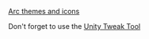 [Arc themes and icons](https://www.noobslab.com/2017/01/arc-theme-light-dark-versions-and-arc.html)

Don't forget to use the [Unity Tweak Tool](https://www.noobslab.com/2013/04/latest-unity-tweak-tool-for-ubuntu-1304.html)
